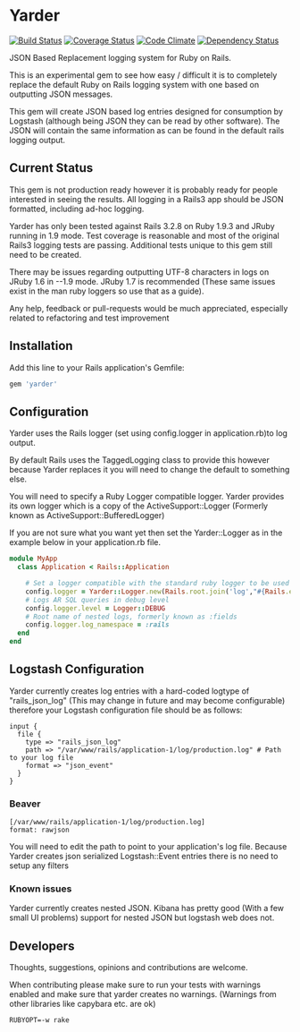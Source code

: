 # Yarder

[![Build Status](https://secure.travis-ci.org/rurounijones/yarder.png)](http://travis-ci.org/rurounijones/yarder)
[![Coverage Status](https://coveralls.io/repos/rurounijones/yarder/badge.png?branch=master)](https://coveralls.io/r/rurounijones/yarder)
[![Code Climate](https://codeclimate.com/github/rurounijones/yarder.png)](https://codeclimate.com/github/rurounijones/yarder)
[![Dependency Status](https://gemnasium.com/rurounijones/yarder.png)](https://gemnasium.com/rurounijones/yarder)

JSON Based Replacement logging system for Ruby on Rails.

This is an experimental gem to see how easy / difficult it is to completely replace the default Ruby
on Rails logging system with one based on outputting JSON messages.

This gem will create JSON based log entries designed for consumption by Logstash (although being
JSON they can be read by other software). The JSON will contain the same information as can be found
in the default rails logging output.

## Current Status

This gem is not production ready however it is probably ready for people interested in seeing the
results. All logging in a Rails3 app should be JSON formatted, including ad-hoc logging.

Yarder has only been tested against Rails 3.2.8 on Ruby 1.9.3 and JRuby running in 1.9 mode. Test
coverage is reasonable and most of the original Rails3 logging tests are passing. Additional tests
unique to this gem still need to be created.

There may be issues regarding outputting UTF-8 characters in logs on JRuby 1.6 in --1.9 mode. JRuby
1.7 is recommended (These same issues exist in the man ruby loggers so use that as a guide).

Any help, feedback or pull-requests would be much appreciated, especially related to refactoring and
test improvement

## Installation

Add this line to your Rails application's Gemfile:

```ruby
gem 'yarder'
```

## Configuration

Yarder uses the Rails logger (set using config.logger in application.rb)to log output.

By default Rails uses the TaggedLogging class to provide this however because Yarder
replaces it you will need to change the default to something else.

You will need to specify a Ruby Logger compatible logger. Yarder provides its own
logger which is a copy of the ActiveSupport::Logger (Formerly known as
ActiveSupport::BufferedLogger)

If you are not sure what you want yet then set the Yarder::Logger as in the example
below in your application.rb file.

```ruby
module MyApp
  class Application < Rails::Application

    # Set a logger compatible with the standard ruby logger to be used by Yarder
    config.logger = Yarder::Logger.new(Rails.root.join('log',"#{Rails.env}.log").to_s)
    # Logs AR SQL queries in debug level
    config.logger.level = Logger::DEBUG
    # Root name of nested logs, formerly known as :fields
    config.logger.log_namespace = :rails
  end
end
```

## Logstash Configuration

Yarder currently creates log entries with a hard-coded logtype of "rails_json_log" (This may change
in future and may become configurable) therefore your Logstash configuration file should be as
follows:

```
input {
  file {
    type => "rails_json_log"
    path => "/var/www/rails/application-1/log/production.log" # Path to your log file
    format => "json_event"
  }
}
```

### Beaver

```
[/var/www/rails/application-1/log/production.log]
format: rawjson
```

You will need to edit the path to point to your application's log file. Because Yarder creates json
serialized Logstash::Event entries there is no need to setup any filters

### Known issues

Yarder currently creates nested JSON. Kibana has pretty good (With a few small UI problems) support
for nested JSON but logstash web does not.

## Developers

Thoughts, suggestions, opinions and contributions are welcome.

When contributing please make sure to run your tests with warnings enabled and make sure that
yarder creates no warnings. (Warnings from other libraries like capybara etc. are ok)

```
RUBYOPT=-w rake
```
